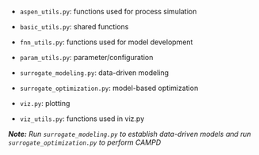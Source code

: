 	
- `aspen_utils.py`: functions used for process simulation

- `basic_utils.py`: shared functions

- `fnn_utils.py`: functions used for model development

- `param_utils.py`: parameter/configuration

- `surrogate_modeling.py`: data-driven modeling

- `surrogate_optimization.py`: model-based optimization

- `viz.py`: plotting
- `viz_utils.py`: functions used in viz.py

***Note:** Run `surrogate_modeling.py` to establish data-driven models and run `surrogate_optimization.py` to perform CAMPD*
